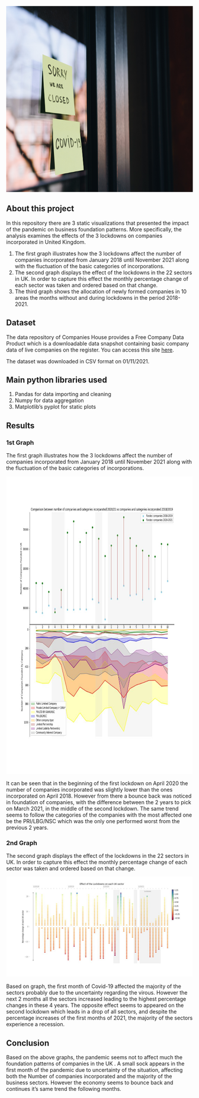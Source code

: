 <img src="covid_business_cover.jpg" width="900" height="500">

## About this project

In this repository there are 3 static visualizations that presented the impact of the pandemic on business foundation patterns. More specifically, the analysis examines the effects of the 3 lockdowns on companies incorporated in United Kingdom. 

1. The first graph illustrates how the 3 lockdowns affect the number of companies incorporated from January 2018 until November 2021 along with the fluctuation of the basic categories of incorporations. 
2. The second graph displays the effect of the lockdowns in the 22 sectors in UK. In order to capture this effect the monthly percentage change of each sector was taken and ordered based on that change. 
3. The third graph shows the allocation of newly formed companies in 10 areas the months without and during lockdowns in the period 2018-2021. 

## Dataset

The data repository of Companies House provides a Free Company Data Product which is a downloadable data snapshot containing basic company data of live companies on the register. You can access this site [here](http://download.companieshouse.gov.uk/en_output.html).

The dataset was downloaded in CSV format on 01/11/2021.

## Main python libraries used

1.	Pandas for data importing and cleaning 
2.	Numpy for data aggregation 
3.	Matplotlib’s pyplot for static plots 

## Results

### 1st Graph

The first graph illustrates how the 3 lockdowns affect the number of companies incorporated from January 2018 until November 2021 along with the fluctuation of the basic categories of incorporations.

<img src="First_Graph.jpg" width="800" height="800">

It can be seen that in the beginning of the first lockdown on April 2020 the number of companies incorporated was slightly lower than the ones incorporated on April 2018. However from there a bounce back was noticed in foundation of companies, with the difference between the 2 years to pick on March 2021, in the middle of the second lockdown. The same trend seems to follow the categories of the companies with the most affected one be the PRI/LBG/NSC which was the only one performed worst from the previous 2 years.

### 2nd Graph

The second graph displays the effect of the lockdowns in the 22 sectors in UK. In order to capture this effect the monthly percentage change of each sector was taken and ordered based on that change.

<img src="Second_Graph.jpg">

Based on graph, the first month of Covid-19 affected the majority of the sectors probably due to the uncertainty regarding the virous. However the next 2 months all the sectors increased leading to the highest percentage changes in these 4 years. The opposite effect seems to appeared on the second lockdown which leads in a drop of all sectors, and despite the percentage increases of the first months of 2021, the majority of the sectors experience a recession.

## Conclusion

Based on the above graphs, the pandemic seems not to affect much the foundation patterns of companies in the UK . A small sock appears in the first month of the pandemic due to uncertainty of the situation, affecting both the Number of companies incorporated and the majority of the business sectors. However the economy seems to bounce back and continues it’s same trend the following months.
